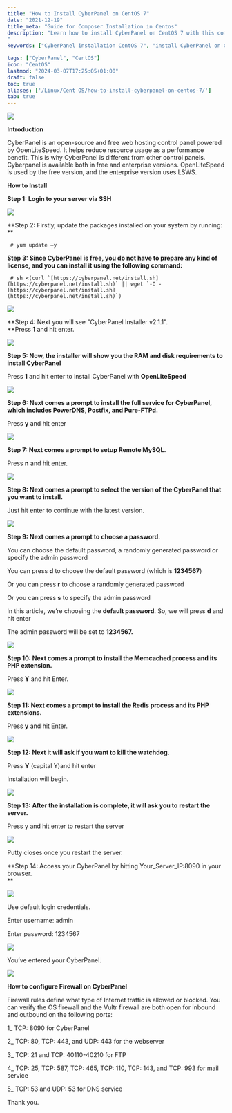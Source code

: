 ```yaml
---
title: "How to Install CyberPanel on CentOS 7"
date: "2021-12-19"
title_meta: "Guide for Composer Installation in Centos"
description: "Learn how to install CyberPanel on CentOS 7 with this comprehensive step-by-step guide. Follow detailed instructions to set up CyberPanel, a powerful web hosting control panel, manage websites, domains, emails, and databases efficiently on your CentOS server. Start hosting with CyberPanel's intuitive interface and robust features on CentOS 7.
"
keywords: ["CyberPanel installation CentOS 7", "install CyberPanel on CentOS server", "CentOS 7 CyberPanel setup guide", "CyberPanel control panel CentOS", "CyberPanel install command CentOS", "CentOS 7 CyberPanel installation tutorial", "CyberPanel web hosting control panel CentOS", "CyberPanel CentOS 7 installation steps"]

tags: ["CyberPanel", "CentOS"]
icon: "CentOS"
lastmod: "2024-03-07T17:25:05+01:00"
draft: false
toc: true
aliases: ['/Linux/Cent OS/how-to-install-cyberpanel-on-centos-7/']
tab: true
---
```


![](images/How-to-Install-CyberPanel-on-CentOS-7-1024x576.png)

**Introduction**

CyberPanel is an open-source and free web hosting control panel powered by OpenLiteSpeed. It helps reduce resource usage as a performance benefit. This is why CyberPanel is different from other control panels. Cyberpanel is available both in free and enterprise versions. OpenLiteSpeed is used by the free version, and the enterprise version uses LSWS.

  
**How to Install**

**Step 1: Login to your server via SSH**

![](images/image-7.png)

**Step 2: Firstly, update the packages installed on your system by running:  
**  
```
 # yum update –y 
```  

**Step 3: Since CyberPanel is free, you do not have to prepare any kind of license, and you can install it using the following command:**

```
 # sh <(curl `[https://cyberpanel.net/install.sh](https://cyberpanel.net/install.sh)` || wget `-O - [https://cyberpanel.net/install.sh](https://cyberpanel.net/install.sh)`) 
```

![](images/image-2-1.png)

**Step 4: Next you will see "CyberPanel Installer v2.1.1".  
**Press **1** and hit enter.  

![](images/image-3-1.png)

**Step 5: Now, the installer will show you the RAM and disk requirements to install CyberPanel**

Press **1** and hit enter to install CyberPanel with **OpenLiteSpeed**

![](images/image-4-1.png)

**Step 6: Next comes a prompt to install the full service for CyberPanel, which includes PowerDNS, Postfix, and Pure-FTPd.**

Press **y** and hit enter

![](images/image-5-1.png)

**Step 7: Next comes a prompt to setup Remote MySQL.**

Press **n** and hit enter.

![](images/image-6-1.png)

**Step 8: Next comes a prompt to select the version of the CyberPanel that you want to install.**

Just hit enter to continue with the latest version.

![](images/image-7-1.png)

**Step 9: Next comes a prompt to choose a password.**

You can choose the default password, a randomly generated password or specify the admin password

You can press **d** to choose the default password (which is **1234567**)

Or you can press **r** to choose a randomly generated password

Or you can press **s** to specify the admin password

In this article, we’re choosing the **default password**. So, we will press **d** and hit enter

The admin password will be set to **1234567.**

![](images/image-8.png)

**Step 10: Next comes a prompt to install the Memcached process and its PHP extension.**

Press **Y** and hit Enter.

![](images/image-9.png)

**Step 11: Next comes a prompt to install the Redis process and its PHP extensions.**

Press **y** and hit Enter.

![](images/image-10.png)

**Step 12: Next it will ask if you want to kill the watchdog.**

Press **Y** (capital Y)and hit enter

Installation will begin.

![](images/image-11.png)

**Step 13: After the installation is complete, it will ask you to restart the server.**

Press y and hit enter to restart the server

![](images/image-12.png)

Putty closes once you restart the server.

**Step 14: Access your CyberPanel by hitting Your\_Server\_IP:8090 in your browser.  
**

![](images/image-13.png)

Use default login credentials.

Enter username: admin

Enter password: 1234567

![](images/image-14.png)

You’ve entered your CyberPanel.

![](images/image-15.png)

**How to configure Firewall on CyberPanel**

Firewall rules define what type of Internet traffic is allowed or blocked. You can verify the OS firewall and the Vultr firewall are both open for inbound and outbound on the following ports:

1\_ TCP: 8090 for CyberPanel

2\_ TCP: 80, TCP: 443, and UDP: 443 for the webserver

3\_ TCP: 21 and TCP: 40110-40210 for FTP

4\_ TCP: 25, TCP: 587, TCP: 465, TCP: 110, TCP: 143, and TCP: 993 for mail service

5\_ TCP: 53 and UDP: 53 for DNS service

Thank you.
